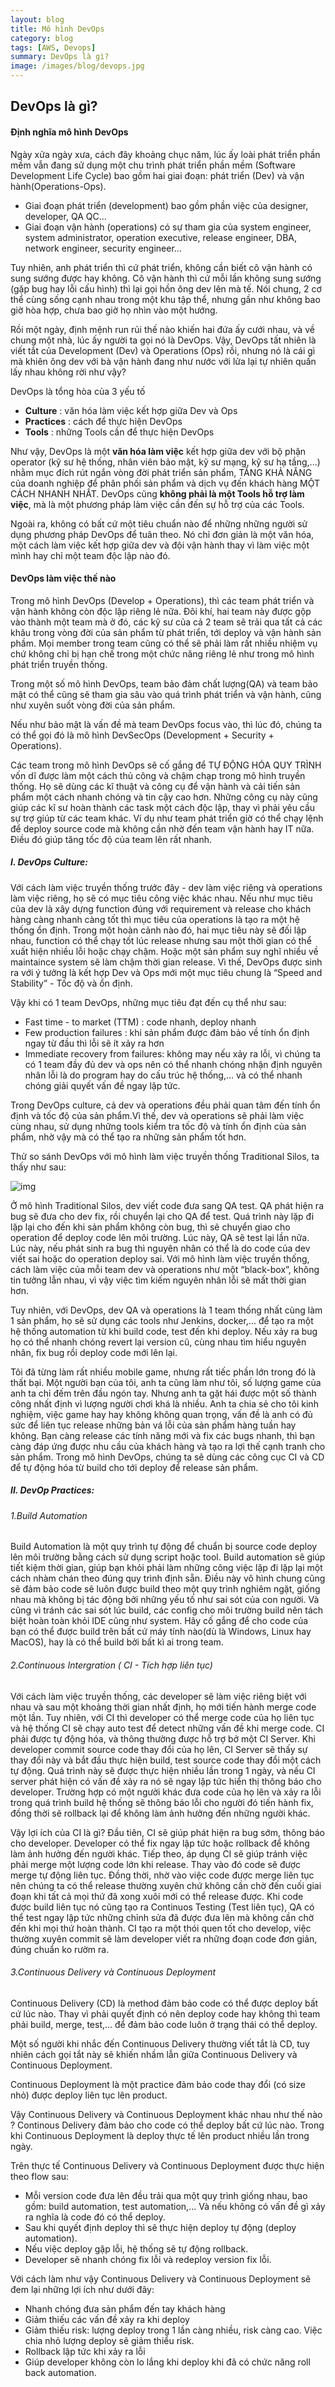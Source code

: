 ```yaml
---
layout: blog
title: Mô hình DevOps
category: blog
tags: [AWS, Devops]  
summary: DevOps là gì?
image: /images/blog/devops.jpg
---
```


## DevOps là gì?

#### Định nghĩa mô hình DevOps

Ngày xửa ngày xưa, cách đây khoảng chục năm, lúc ấy loài phát triển phần mềm vẫn đang sử dụng một chu trình phát triển phần mềm (Software Development Life Cycle) bao gồm hai giai đoạn: phát triển (Dev) và vận hành(Operations-Ops). 

- Giai đoạn phát triển (development) bao gồm phần việc của designer, developer, QA QC…
- Giai đoạn vận hành (operations) có sự tham gia của system engineer, system administrator, operation executive, release engineer, DBA, network engineer, security engineer…

Tuy nhiên, anh phát triển thì cứ phát triển, không cần biết cô vận hành có sung sướng được hay không. Cô vận hành thì cứ mỗi lần không sung sướng (gặp bug hay lỗi cấu hình) thì lại gọi hồn ông dev lên mà tế. Nói chung, 2 cơ thể cùng sống cạnh nhau trong một khu tập thể, nhưng gần như không bao giờ hòa hợp, chưa bao giờ họ nhìn vào một hướng.

Rồi một ngày, định mệnh run rủi thế nào khiến hai đứa ấy cưới nhau, và về chung một nhà, lúc ấy người ta gọi nó là DevOps. Vậy, DevOps tất nhiên là viết tắt của Development (Dev) và Operations (Ops) rồi, nhưng nó là cái gì mà khiên ông dev với bà vận hành đang như nước với lửa lại tự nhiên quấn lấy nhau không rời như vậy?

DevOps là tổng hòa của 3 yếu tố

- **Culture** : văn hóa làm việc kết hợp giữa Dev và Ops
- **Practices** : cách để thực hiện DevOps
- **Tools** : những Tools cần để thực hiện DevOps

Như vậy, DevOps là một **văn hóa làm việc** kết hợp giữa dev với bộ phận operator (kỹ sư hệ thống, nhân viên bảo mật, kỹ sư mạng, kỹ sư hạ tầng,...) nhằm mục đích rút ngắn vòng đời phát triển sản phẩm, TĂNG KHẢ NĂNG của doanh nghiệp để phân phối sản phẩm và dịch vụ đến khách hàng MỘT CÁCH NHANH NHẤT. DevOps cũng **không phải là một Tools hỗ trợ làm việc**, mà là một phương pháp làm việc cần đến sự hỗ trợ của các Tools. 

Ngoài ra, không có bất cứ một tiêu chuẩn nào để những những người sử dụng phương pháp DevOps để tuân theo. Nó chỉ đơn giản là một văn hóa, một cách làm việc kết hợp giữa dev và đội vận hành thay vì làm việc một mình hay chỉ một team độc lập nào đó.

#### DevOps làm việc thế nào

Trong mô hình DevOps (Develop + Operations), thì các team phát triển và vận hành không còn độc lập riêng lẻ nữa. Đôi khí, hai team này được gộp vào thành một team mà ở đó, các kỹ sư của cả 2 team sẽ trải qua tất cả các khâu trong vòng đời của sản phẩm từ phát triển, tới deploy và vận hành sản phầm. Mọi member trong team cũng có thể sẽ phải làm rất nhiều nhiệm vụ chứ không chỉ bị hạn chế trong một chức năng riêng lẻ như trong mô hình phát triển truyền thống. 

Trong một số mô hình DevOps, team bảo đảm chất lượng(QA) và team bảo mật có thể cũng sẽ tham gia sâu vào quá trình phát triển và vận hành, cũng như xuyên suốt vòng đời của sản phẩm. 

Nếu như bảo mật là vấn đề mà team DevOps focus vào, thì lúc đó, chúng ta có thể gọi đó là mô hình DevSecOps (Development + Security + Operations).

Các team trong mô hình DevOps sẽ cố gắng để TỰ ĐỘNG HÓA QUY TRÌNH vốn dĩ được làm một cách thủ công và chậm chạp trong mô hình truyền thống. Họ sẽ dùng các kĩ thuật và công cụ để vận hành và cải tiến sản phẩm một cách nhanh chóng và tin cậy cao hơn. Những công cụ này cũng giúp các kĩ sư hoàn thành các task một cách độc lập, thay vì phải yêu cầu sự trợ giúp từ các team khác. Ví dụ như team phát triển giờ có thể chạy lệnh để deploy source code mà không cần nhờ đến team vận hành hay IT nữa. Điều đó giúp tăng tốc độ của team lên rất nhanh.

##### I. DevOps Culture:

Với cách làm việc truyền thống trước đây - dev làm việc riêng và operations làm việc riêng, họ sẽ có mục tiêu công việc khác nhau. Nếu như mục tiêu của dev là xây dựng function đúng với requirement và release cho khách hàng càng nhanh càng tốt thì mục tiêu của operations là tạo ra một hệ thống ổn định. Trong một hoàn cảnh nào đó, hai mục tiêu này sẽ đối lập nhau, function có thể chạy tốt lúc release nhưng sau một thời gian có thể xuất hiện nhiều lỗi hoặc chạy chậm. Hoặc một sản phẩm suy nghĩ nhiều về maintaince system sẽ làm chậm thời gian release. Vì thế, DevOps được sinh ra với ý tưởng là kết hợp Dev và Ops mới một mục tiêu chung là “Speed and Stability” - Tốc độ và ổn định.

Vậy khi có 1 team DevOps, những mục tiêu đạt đến cụ thể như sau:

- Fast time - to market (TTM) : code nhanh, deploy nhanh
- Few production failures : khi sản phẩm được đảm bảo về tính ổn định ngay từ đầu thì lỗi sẽ ít xảy ra hơn
- Immediate recovery from failures: không may nếu xảy ra lỗi, vì chúng ta có 1 team đầy đủ dev và ops nên có thể nhanh chóng nhận định nguyên nhân lỗi là do program hay do cấu trúc hệ thống,... và có thể nhanh chóng giải quyết vấn đề ngay lập tức.

Trong DevOps culture, cả dev và operations đều phải quan tâm đến tính ổn định và tốc độ của sản phẩm.Vì thế, dev và operations sẽ phải làm việc cùng nhau, sử dụng những tools kiểm tra tốc độ và tính ổn định của sản phẩm, nhờ vậy mà có thể tạo ra những sản phẩm tốt hơn.

Thử so sánh DevOps với mô hình làm việc truyền thống Traditional Silos, ta thấy như sau:

![img](https://images.viblo.asia/1783552d-3e77-4c18-bb46-3984695341dd.png)

Ở mô hình Traditional Silos, dev viết code đưa sang QA test. QA phát hiện ra bug sẽ đưa cho dev fix, rồi chuyển lại cho QA để test. Quá trình này lặp đi lặp lại cho đến khi sản phẩm không còn bug, thì sẽ chuyển giao cho operation để deploy code lên môi trường. Lúc này, QA sẽ test lại lần nữa. Lúc này, nếu phát sinh ra bug thì nguyên nhân có thể là do code của dev viết sai hoặc do operation deploy sai. Với mô hình làm việc truyền thống, cách làm việc của mỗi team dev và operations như một “black-box”, không tin tưởng lẫn nhau, vì vậy việc tìm kiếm nguyên nhân lỗi sẽ mất thời gian hơn.

Tuy nhiên, với DevOps, dev QA và operations là 1 team thống nhất cùng làm 1 sản phẩm, họ sẽ sử dụng các tools như Jenkins, docker,... để tạo ra một hệ thống automation từ khi build code, test đến khi deploy. Nếu xảy ra bug họ có thể nhanh chóng revert lại version cũ, cùng nhau tìm hiểu nguyên nhân, fix bug rồi deploy code mới lên lại.

Tôi đã từng làm rất nhiều mobile game, nhưng rất tiếc phần lớn trong đó là thất bại. Một người bạn của tôi, anh ta cũng làm như tôi, số lượng game của anh ta chỉ đếm trên đầu ngón tay. Nhưng anh ta gặt hái được một số thành công nhất định vì lượng người chơi khá là nhiều. Anh ta chia sẻ cho tôi kinh nghiệm, việc game hay hay không không quan trọng, vấn đề là anh có đủ sức để liên tục release những bản vá lỗi của sản phẩm hàng tuần hay không. Bạn càng release các tính năng mới và fix các bugs nhanh, thì bạn càng đáp ứng được nhu cầu của khách hàng và tạo ra lợi thế cạnh tranh cho sản phẩm. Trong mô hình DevOps, chúng ta sẽ dùng các công cục CI và CD để tự động hóa từ build cho tới deploy để release sản phẩm.

##### II. DevOp Practices:

###### 1.Build Automation

Build Automation là một quy trình tự động để chuẩn bị source code deploy lên môi trường bằng cách sử dụng script hoặc tool.  Build automation sẽ giúp tiết kiệm thời gian, giúp bạn khỏi phải làm những công việc lặp đi lặp lại một cách nhàm chán theo đúng quy trình định sẵn. Điều này vô hình chung cũng sẽ đảm bảo code sẽ luôn được build theo một quy trình nghiêm ngặt, giống nhau mà không bị tác động bởi những yếu tố như sai sót của con người. Và cũng vì tránh các sai sót lúc build, các config cho môi trường build nên tách biệt hoàn toàn khỏi IDE cũng như system. Hãy cố gắng để cho code của bạn có thể được build trên bất cứ máy tính nào(dù là Windows, Linux hay MacOS), hay là có thể build bởi bất kì ai trong team.

###### 2.Continuous Intergration ( CI - Tích hợp liên tục)

Với cách làm việc truyền thống, các developer sẽ làm việc riêng biệt với nhau và sau một khoảng thời gian nhất định, họ mới tiến hành merge code một lần. Tuy nhiên, với CI thì developer có thể merge code của họ liên tục và hệ thống CI sẽ chạy auto test để detect những vấn đề khi merge code. CI phải được tự động hóa, và thông thường được hỗ trợ bở một CI Server. Khi developer commit source code thay đổi của họ lên, CI Server sẽ thấy sự thay đổi này và bắt đầu thực hiện build, test source code thay đổi một cách tự động. Quá trình này sẽ được thực hiện nhiều lần trong 1 ngày, và nếu CI server phát hiện có vấn đề xảy ra nó sẽ ngay lập tức hiển thị thông báo cho developer. Trường hợp có một người khác đưa code của họ lên và xảy ra lỗi trong quá trình build hệ thống sẽ thông báo lỗi cho người đó tiến hành fix, đồng thời sẽ rollback lại để không làm ảnh hưởng đến những người khác.

Vậy lợi ích của CI là gì? Đầu tiên, CI sẽ giúp phát hiện ra bug sớm, thông báo cho developer. Developer có thể fix ngay lập tức hoặc rollback để không làm ảnh hưởng đến người khác. Tiếp theo, áp dụng CI sẽ giúp tránh việc phải merge một lượng code lớn khi release. Thay vào đó code sẽ được merge tự động liên tục. Đồng thời, nhờ vào việc code được merge liên tục nên chúng ta có thể release thường xuyên chứ không cần chờ đến cuối giai đoạn khi tất cả mọi thứ đã xong xuôi mới có thể release được. Khi code được build liên tục nó cũng tạo ra Continuos Testing (Test liên tục), QA có thể test ngay lập tức những chỉnh sửa đã được đưa lên mà không cần chờ đến khi mọi thứ hoàn thành. CI tạo ra một thói quen tốt cho develop, việc thường xuyên commit sẽ làm developer viết ra những đoạn code đơn giản, đúng chuẩn ko rườm ra.

###### 3.Continuous Delivery và Continuous Deployment

Continuous Delivery (CD) là method đảm bảo code có thể được deploy bất cứ lúc nào. Thay vì phải quyết định có nên deploy code hay không thì team phải build, merge, test,… để đảm bảo code luôn ở trạng thái có thể deploy.

Một số người khi nhắc đến Continuous Delivery thường viết tắt là CD, tuy nhiên cách gọi tắt này sẽ khiến nhầm lẫn giữa Continuous Delivery và Continuous Deployment.

Continuous Deployment là một practice đảm bảo code thay đổi (có size nhỏ) được deploy liên tục lên product.

Vậy Continuous Delivery và Continuous Deployment khác nhau như thế nào ? Continous Delivery đảm bảo cho code có thể deploy bất cứ lúc nào. Trong khi Continuous Deployment là deploy thực tế lên product nhiều lần trong ngày.

Trên thực tế Continuous Delivery và Continuous Deployment được thực hiện theo flow sau:

- Mỗi version code đưa lên đều trải qua một quy trình giống nhau, bao gồm: build automation, test automation,... Và nếu không có vấn đề gì xảy ra nghĩa là code đó có thể deploy.
- Sau khi quyết định deploy thì sẽ thực hiện deploy tự động (deploy automation).
- Nếu việc deploy gặp lỗi, hệ thống sẽ tự động rollback.
- Developer sẽ nhanh chóng fix lỗi và redeploy version fix lỗi.

Với cách làm như vậy Continuous Delivery và Continuous Deployment sẽ đem lại những lợi ích như dưới đây:

- Nhanh chóng đưa sản phẩm đến tay khách hàng
- Giảm thiếu các vấn đề xảy ra khi deploy
- Giảm thiếu risk: lượng deploy trong 1 lần càng nhiều, risk càng cao. Việc chia nhỏ lượng deploy sẽ giảm thiểu risk.
- Rollback lập tức khi xảy ra lỗi
- Giúp developer không còn lo lắng khi deploy khi đã có chức năng roll back automation.